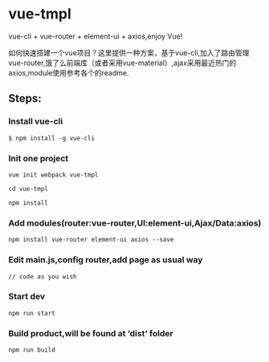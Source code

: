 # vue-tmpl
vue-cli + vue-router + element-ui + axios,enjoy Vue!

如何快速搭建一个vue项目？这里提供一种方案，基于vue-cli,加入了路由管理vue-router,饿了么前端库（或者采用vue-material）,ajax采用最近热门的axios,module使用参考各个的readme.

## Steps:

### Install vue-cli
```
$ npm install -g vue-cli
```

### Init one project

```
vue init webpack vue-tmpl

cd vue-tmpl

npm install
```

### Add modules(router:vue-router,UI:element-ui,Ajax/Data:axios)

```
npm install vue-router element-ui axios --save
```
### Edit main.js,config router,add page as usual way
```
// code as you wish
```
### Start dev

```
npm run start
```
### Build product,will be found at ‘dist’ folder
```
npm run build
```



